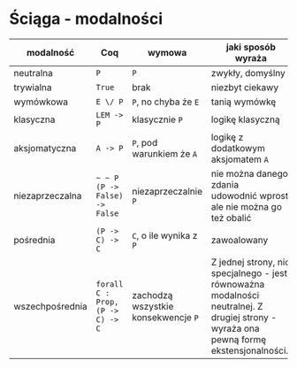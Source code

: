 # Ściąga - modalności

| modalność       | Coq                                    | wymowa                              | jaki sposób wyraża
| --------------- | -------------------------------------- | ----------------------------------- | ------------------
| neutralna       | `P`                                    | `P`                                 | zwykły, domyślny   
| trywialna       | `True`                                 | brak                                | niezbyt ciekawy    
| wymówkowa       | `E \/ P`                               | `P`, no chyba że `E`                | tanią wymówkę      
| klasyczna       | `LEM -> P`                             | klasycznie `P`                      | logikę klasyczną
| aksjomatyczna   | `A -> P`                               | `P`, pod warunkiem że `A`           | logikę z dodatkowym aksjomatem `A`
| niezaprzeczalna | `~ ~ P` <br> `(P -> False) -> False` | niezaprzeczalnie `P`                | nie można danego zdania udowodnić wprost, ale nie można go też obalić
| pośrednia       | `(P -> C) -> C`                        | `C`, o ile wynika z `P`             | zawoalowany
| wszechpośrednia | `forall C : Prop, (P -> C) -> C`       | zachodzą wszystkie konsekwencje `P` | Z jednej strony, nic specjalnego - jest równoważna modalności neutralnej. Z drugiej strony - wyraża ona pewną formę ekstensjonalności.